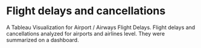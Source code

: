 # Flight delays and cancellations
A Tableau Visualization for Airport / Airways Flight Delays.
Flight delays and cancellations analyzed for airports and airlines level. They were summarized on a dashboard. 
